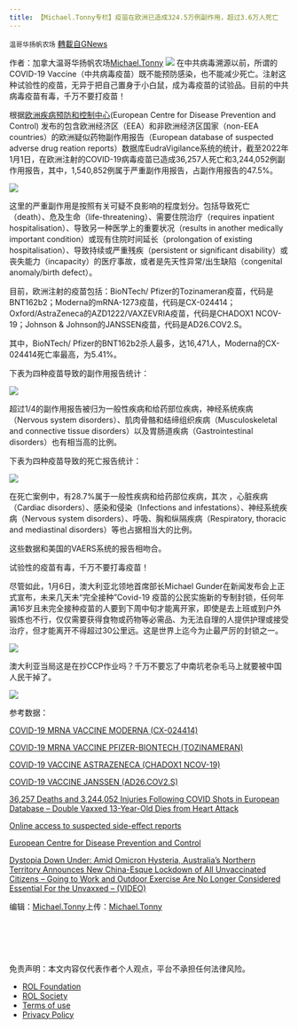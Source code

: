 ```yaml
---
title: 【Michael.Tonny专栏】疫苗在欧洲已造成324.5万例副作用，超过3.6万人死亡
---
```

`温哥华扬帆农场` [轉載自GNews](https://gnews.org/zh-hans/1833659/)

作者：加拿大温哥华扬帆农场[Michael.Tonny](https://gnews.org/zh-hans/author/michaeltonny/)
![](https://assets.gnews.org/wp-content/uploads/2021/12/michael-4.jpg)
在中共病毒溯源以前，所谓的COVID-19 Vaccine（中共病毒疫苗）既不能预防感染，也不能减少死亡。注射这种试验性的疫苗，无异于把自己置身于小白鼠，成为毒疫苗的试验品。目前的中共病毒疫苗有毒，千万不要打疫苗！

根据[欧洲疾病预防和控制中心](/www.ecdc.europa.eu/en)(European Centre for Disease Prevention and Control) 发布的包含欧洲经济区（EEA）和非欧洲经济区国家（non-EEA countries）的欧洲疑似药物副作用报告（European database of suspected adverse drug reation reports）数据库EudraVigilance系统的统计，截至2022年1月1日，在欧洲注射的COVID-19病毒疫苗已造成36,257人死亡和3,244,052例副作用报告，其中，1,540,852例属于严重副作用报告，占副作用报告的47.5%。

![](https://assets.gnews.org/wp-content/uploads/2022/01/Jan-1-ADRs-EU-Jan-01.jpg)

这里的严重副作用是按照有关可疑不良影响的程度划分。包括导致死亡（death）、危及生命（life-threatening）、需要住院治疗（requires inpatient hospitalisation）、导致另一种医学上的重要状况（results in another medically important condition）或现有住院时间延长（prolongation of existing hospitalisation）、导致持续或严重残疾（persistent or significant disability）或丧失能力（incapacity）的医疗事故，或者是先天性异常/出生缺陷（congenital anomaly/birth defect）。

目前，欧洲注射的疫苗包括：BioNTech/ Pfizer的Tozinameran疫苗，代码是BNT162b2；Moderna的mRNA-1273疫苗，代码是CX-024414；Oxford/AstraZeneca的AZD1222/VAXZEVRIA疫苗，代码是CHADOX1 NCOV-19；Johnson & Johnson的JANSSEN疫苗，代码是AD26.COV2.S。

其中，BioNTech/ Pfizer的BNT162b2杀人最多，达16,471人，Moderna的CX-024414死亡率最高，为5.41%。

下表为四种疫苗导致的副作用报告统计：

![](https://assets.gnews.org/wp-content/uploads/2022/01/injuries-following-injections-of-four-experimental.jpg)

超过1/4的副作用报告被归为一般性疾病和给药部位疾病，神经系统疾病（Nervous system disorders）、肌肉骨骼和结缔组织疾病（Musculoskeletal and connective tissue disorders）以及胃肠道疾病（Gastrointestinal disorders）也有相当高的比例。

下表为四种疫苗导致的死亡报告统计：

![](https://assets.gnews.org/wp-content/uploads/2022/01/fatalities-following-injections-of-four-experimental.jpg)

在死亡案例中，有28.7%属于一般性疾病和给药部位疾病，其次 ，心脏疾病（Cardiac disorders）、感染和侵染（Infections and infestations）、神经系统疾病（Nervous system disorders）、呼吸、胸和纵隔疾病（Respiratory, thoracic and mediastinal disorders）等也占据相当大的比例。

这些数据和美国的VAERS系统的报告相吻合。

试验性的疫苗有毒，千万不要打毒疫苗！

尽管如此，1月6日，澳大利亚北领地首席部长Michael Gunder在新闻发布会上正式宣布，未来几天未“完全接种”Covid-19 疫苗的公民实施新的专制封锁，任何年满16岁且未完全接种疫苗的人要到下周中旬才能离开家，即使是去上班或到户外锻炼也不行，仅仅需要获得食物或药物等必需品、为无法自理的人提供护理或接受治疗，但才能离开不得超过30公里远。这是世界上迄今为止最严厉的封锁之一。

![](https://assets.gnews.org/wp-content/uploads/2022/01/Australias-Northern-Territory-has-officially-imposed-a-new-authoritarian.jpg)

澳大利亚当局这是在抄CCP作业吗？千万不要忘了中南坑老杂毛马上就要被中国人民干掉了。

![](https://assets.gnews.org/wp-content/uploads/2021/12/shi-li-shan-lu-bu-huan-jian.jpg)

参考数据：

[COVID-19 MRNA VACCINE MODERNA (CX-024414)](https://dap.ema.europa.eu/analyticsSOAP/saw.dll?PortalPages&amp;PortalPath=%2Fshared%2FPHV%20DAP%2F_portal%2FDAP&amp;Action=Navigate&amp;P0=1&amp;P1=eq&amp;P2=%22Line%20Listing%20Objects%22.%22Substance%20High%20Level%20Code%22&amp;P3=1+40983312)

[COVID-19 MRNA VACCINE PFIZER-BIONTECH (TOZINAMERAN)](https://dap.ema.europa.eu/analyticsSOAP/saw.dll?PortalPages&amp;PortalPath=%2Fshared%2FPHV%20DAP%2F_portal%2FDAP&amp;Action=Navigate&amp;P0=1&amp;P1=eq&amp;P2=%22Line%20Listing%20Objects%22.%22Substance%20High%20Level%20Code%22&amp;P3=1+42325700)

[COVID-19 VACCINE ASTRAZENECA (CHADOX1 NCOV-19)](https://dap.ema.europa.eu/analyticsSOAP/saw.dll?PortalPages&amp;PortalPath=%2Fshared%2FPHV%20DAP%2F_portal%2FDAP&amp;Action=Navigate&amp;P0=1&amp;P1=eq&amp;P2=%22Line%20Listing%20Objects%22.%22Substance%20High%20Level%20Code%22&amp;P3=1+40995439)

[COVID-19 VACCINE JANSSEN (AD26.COV2.S)](https://dap.ema.europa.eu/analyticsSOAP/saw.dll?PortalPages&amp;PortalPath=%2Fshared%2FPHV%20DAP%2F_portal%2FDAP&amp;Action=Navigate&amp;P0=1&amp;P1=eq&amp;P2=%22Line%20Listing%20Objects%22.%22Substance%20High%20Level%20Code%22&amp;P3=1+42287887)

[36,257 Deaths and 3,244,052 Injuries Following COVID Shots in European Database – Double Vaxxed 13-Year-Old Dies from Heart Attack](https://healthimpactnews.com/2022/36257-deaths-and-3244052-injuries-following-covid-shots-in-european-database-double-vaxxed-13-year-old-dies-from-heart-attack/)

[Online access to suspected side-effect reports](https://www.adrreports.eu/en/index.html)

[European Centre for Disease Prevention and Control](https://www.ecdc.europa.eu/en)

[Dystopia Down Under: Amid Omicron Hysteria, Australia’s Northern Territory Announces New China-Esque Lockdown of All Unvaccinated Citizens – Going to Work and Outdoor Exercise Are No Longer Considered Essential For the Unvaxxed – (VIDEO)](https://www.thegatewaypundit.com/2022/01/dystopia-amid-omicron-hysteria-australia-announces-new-china-esque-lockdown-unvaccinated-citizens-going-work-outdoor-exercise-no-longer-considered-essential-un/)

编辑：[Michael.Tonny](https://gnews.org/zh-hans/author/michaeltonny/)上传：[Michael.Tonny](https://gnews.org/zh-hans/author/michaeltonny/)

#  

 

免责声明：本文内容仅代表作者个人观点，平台不承担任何法律风险。

- [ROL Foundation](https://rolfoundation.org/)
- [ROL Society](https://rolsociety.org/)
- [Terms of use](https://gnews.org/terms-of-use-3/)
- [Privacy Policy](https://gnews.org/privacy-policy/)
